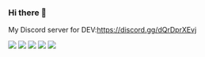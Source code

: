 ### Hi there 👋

My Discord server for DEV:https://discord.gg/dQrDprXEvj

<img src="https://img.shields.io/badge/JavaScript-3F67ED?style=for-the-badge&logo=JavaScript&logoColor=FFFFFF"/> <img src="https://img.shields.io/badge/SourcePawn-6E3FED?style=for-the-badge&logo=Source Engine&logoColor=FFFFFF"/> <img src="https://img.shields.io/badge/HTML5-C53FED?style=for-the-badge&logo=HTML5&logoColor=FFFFFF"/>  <img src="https://img.shields.io/badge/CSS3-ED3FBE?style=for-the-badge&logo=CSS3&logoColor=FFFFFF"/> <img src="https://img.shields.io/badge/Node.js-ED3F67?style=for-the-badge&logo=Node.js&logoColor=FFFFFF"/>

